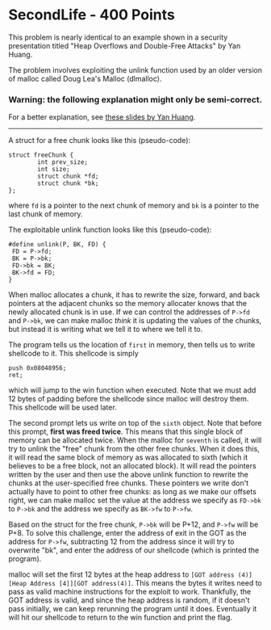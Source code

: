 # SecondLife - 400 Points

This problem is nearly identical to an example shown in a security presentation titled "Heap Overflows and Double-Free Attacks" by Yan Huang.

The problem involves exploiting the unlink function used by an older version of malloc called Doug Lea's Malloc (dlmalloc).

### Warning: the following explanation might only be semi-correct.

For a better explanation, see [these slides by Yan Huang](http://homes.sice.indiana.edu/yh33/Teaching/I433-2016/lec13-HeapAttacks.pdf).

----

A struct for a free chunk looks like this (pseudo-code):

```
struct freeChunk {
        int prev_size;
        int size;
        struct chunk *fd;
        struct chunk *bk;
};
```
where `fd` is a pointer to the next chunk of memory and `bk` is a pointer to the last chunk of memory.

The exploitable unlink function looks like this (pseudo-code):

```
#define unlink(P, BK, FD) {
 FD = P->fd;
 BK = P->bk;
 FD->bk = BK;
 BK->fd = FD;
} 
```

When malloc allocates a chunk, it has to rewrite the size, forward, and back pointers at the adjacent chunks so the memory allocater knows that the newly allocated chunk is in use.
If we can control the addresses of `P->fd` and `P->bk`, we can make malloc *think* it is updating the values of the chunks, but instead it is writing what we tell it to where we tell it to.

The program tells us the location of `first` in memory, then tells us to write shellcode to it. This shellcode is simply

```
push 0x08048956;
ret;
```

which will jump to the win function when executed. Note that we must add 12 bytes of padding before the shellcode since malloc will destroy them. This shellcode will be used later.

The second prompt lets us write on top of the `sixth` object. Note that before this prompt, **first was freed twice**. This means that this single block of memory can be allocated twice. When the malloc for `seventh` is called, it will try to unlink the "free" chunk from the other free chunks. When it does this, it will read the same block of memory as was allocated to sixth (which it believes to be a free block, not an allocated block). It will read the pointers written by the user and then use the above unlink function to rewrite the chunks at the user-specified free chunks. These pointers we write don't actually have to point to other free chunks: as long as we make our offsets right, we can make malloc set the value at the address we specify as `FD->bk` to `P->bk` and the address we specify as `BK->fw` to `P->fw`.

Based on the struct for the free chunk, `P->bk` will be P+12, and `P->fw` will be P+8. To solve this challenge, enter the address of exit in the GOT as the address for `P->fw`, subtracting 12 from the address since it will try to overwrite "bk", and enter the address of our shellcode (which is printed the program).

malloc will set the first 12 bytes at the heap address to `[GOT address (4)][Heap Address [4]][GOT address(4)]`. This means the bytes it writes need to pass as valid machine instructions for the exploit to work. Thankfully, the GOT address is valid, and since the heap address is random, if it doesn't pass initially, we can keep rerunning the program until it does. Eventually it will hit our shellcode to return to the win function and print the flag.